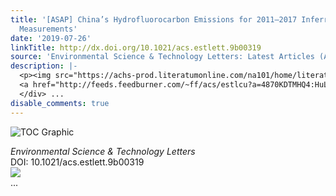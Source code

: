 ```yaml
---
title: '[ASAP] China’s Hydrofluorocarbon Emissions for 2011–2017 Inferred from Atmospheric
  Measurements'
date: '2019-07-26'
linkTitle: http://dx.doi.org/10.1021/acs.estlett.9b00319
source: 'Environmental Science & Technology Letters: Latest Articles (ACS Publications)'
description: |-
  <p><img src="https://achs-prod.literatumonline.com/na101/home/literatum/publisher/achs/journals/content/estlcu/0/estlcu.ahead-of-print/acs.estlett.9b00319/20190726/images/medium/ez-2019-00319v_0006.gif" alt="TOC Graphic"/></p><div><cite>Environmental Science & Technology Letters</cite></div><div>DOI: 10.1021/acs.estlett.9b00319</div><div class="feedflare">
  <a href="http://feeds.feedburner.com/~ff/acs/estlcu?a=4870KDTMHQ4:HuLg-RHz4io:yIl2AUoC8zA"><img src="http://feeds.feedburner.com/~ff/acs/estlcu?d=yIl2AUoC8zA" border="0"></img></a>
  </div> ...
disable_comments: true
---
```

<p><img src="https://achs-prod.literatumonline.com/na101/home/literatum/publisher/achs/journals/content/estlcu/0/estlcu.ahead-of-print/acs.estlett.9b00319/20190726/images/medium/ez-2019-00319v_0006.gif" alt="TOC Graphic"/></p><div><cite>Environmental Science & Technology Letters</cite></div><div>DOI: 10.1021/acs.estlett.9b00319</div><div class="feedflare">
<a href="http://feeds.feedburner.com/~ff/acs/estlcu?a=4870KDTMHQ4:HuLg-RHz4io:yIl2AUoC8zA"><img src="http://feeds.feedburner.com/~ff/acs/estlcu?d=yIl2AUoC8zA" border="0"></img></a>
</div> ...